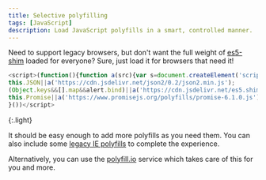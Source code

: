 ```yaml
---
title: Selective polyfilling
tags: [JavaScript]
description: Load JavaScript polyfills in a smart, controlled manner.
---
```


Need to support legacy browsers, but don't want the full weight of [es5-shim] loaded for everyone? Sure, just load it for browsers that need it!

[es5-shim]: https://github.com/es-shims/es5-shim

```js
<script>(function(){function a(src){var s=document.createElement('script'),r=document.getElementsByTagName('script')[0];s.src=src;s.type='text/javascript';r.parentNode.insertBefore(s,r)}
this.JSON||a('https://cdn.jsdelivr.net/json2/0.2/json2.min.js');
(Object.keys&&[].map&&alert.bind)||a('https://cdn.jsdelivr.net/es5.shim/4.4.1/es5-shim.min.js');
this.Promise||a('https://www.promisejs.org/polyfills/promise-6.1.0.js');
}())</script>
```
{:.light}

It should be easy enough to add more polyfills as you need them. You can also include some [legacy IE polyfills](ie-polyfills.html) to complete the experience.

Alternatively, you can use the [polyfill.io](https://polyfill.io/) service which takes care of this for you and more.
